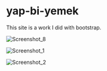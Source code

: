 # yap-bi-yemek
This site is a work I did with bootstrap.

![Screenshot_8](https://user-images.githubusercontent.com/84645404/233727004-c1e78a45-40a3-4fd2-9e27-f53cb18825f3.png)

![Screenshot_1](https://user-images.githubusercontent.com/84645404/233726552-36197235-d851-40e7-8854-5042e90d3c0f.png)

![Screenshot_2](https://user-images.githubusercontent.com/84645404/233727104-cfc44eb4-d679-4e92-a957-184380a54250.png)

